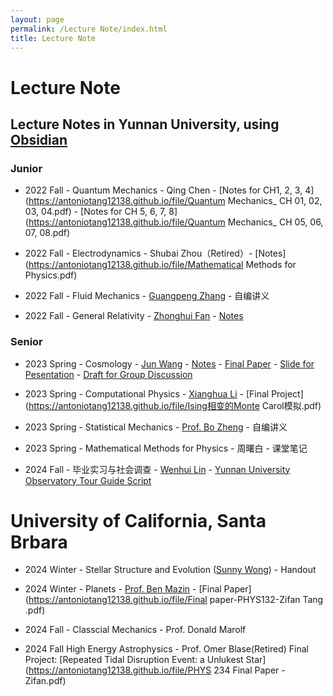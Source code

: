 ```yaml
---
layout: page
permalink: /Lecture Note/index.html
title: Lecture Note
---
```

# Lecture Note

## Lecture Notes in Yunnan University, using [Obsidian](https://obsidian.md/)
### Junior
- 2022 Fall - Quantum Mechanics - Qing Chen - [Notes for CH1, 2, 3, 4](https://antoniotang12138.github.io/file/Quantum Mechanics_ CH 01, 02, 03, 04.pdf) - [Notes for CH 5, 6, 7, 8](https://antoniotang12138.github.io/file/Quantum Mechanics_ CH 05, 06, 07, 08.pdf)
- 2022 Fall - Electrodynamics - Shubai Zhou（Retired）- [Notes](https://antoniotang12138.github.io/file/Mathematical Methods for Physics.pdf) 
   
- 2022 Fall - Fluid Mechanics - [Guangpeng Zhang](http://www.science.ynu.edu.cn/info/1058/1090.htm) - 自编讲义
- 2022 Fall - General Relativity - [Zhonghui Fan](http://www.astro.ynu.edu.cn/info/1008/1086.htm) - [Notes](https://antoniotang12138.github.io/file/General-Relativity-LectureNotes-Zifan.pdf)<br> 

### Senior
- 2023 Spring - Cosmology - [Jun Wang](http://www.science.ynu.edu.cn/info/1042/1108.htm) - [Notes](https://antoniotang12138.github.io/file/Cosmology-LectureNotes-Zifan.pdf) - [Final Paper](https://antoniotang12138.github.io/file/宇宙学常数与真空能.pdf) - [Slide for Pesentation](https://antoniotang12138.github.io/file/物理宇宙学-Pre.pdf) - [Draft for Group Discussion](https://antoniotang12138.github.io/file/GroupDiscussion.pdf)

- 2023 Spring - Computational Physics - [Xianghua Li](http://www.science.ynu.edu.cn/info/1058/1122.htm) - [Final Project](https://antoniotang12138.github.io/file/Ising相变的Monte Carol模拟.pdf)
- 2023 Spring - Statistical Mechanics - [Prof. Bo Zheng](https://person.zju.edu.cn/0001056) - 自编讲义
- 2023 Spring - Mathematical Methods for Physics - 周曙白 - 课堂笔记<br>
- 2024 Fall - 毕业实习与社会调查 - [Wenhui Lin](http://www.astro.ynu.edu.cn/info/1008/1237.htm) - [Yunnan University Observatory Tour Guide Script](https://antoniotang12138.github.io/file/天文台导游解说词-汤子凡-李桉锐-折慕凡.pdf)



# University of California, Santa Brbara

- 2024 Winter - Stellar Structure and Evolution ([Sunny Wong](https://www.physics.ucsb.edu/people/sunny-wong)) - Handout
- 2024 Winter - Planets - [Prof. Ben Mazin](https://www.physics.ucsb.edu/people/benjamin-mazin) - [Final Paper](https://antoniotang12138.github.io/file/Final paper-PHYS132-Zifan Tang .pdf)<br>

- 2024 Fall - Classcial Mechanics - Prof. Donald Marolf 

- 2024 Fall High Energy Astrophysics - Prof. Omer Blase(Retired) 
Final Project: [Repeated Tidal Disruption Event: a Unlukest Star](https://antoniotang12138.github.io/file/PHYS 234 Final Paper - Zifan.pdf)